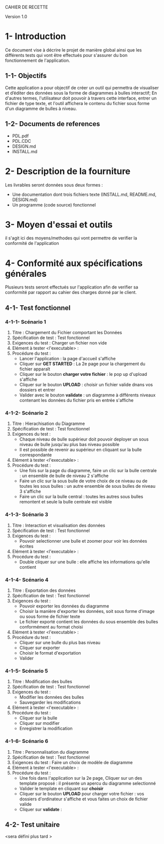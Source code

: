 CAHIER DE RECETTE

Version 1.0

# 1- Introduction
Ce document vise à décrire le projet de manière global ainsi que les différents 
tests qui vont être effectués pour s'assurer du bon fonctionnement de l'application.

## 1-1- Objectifs
Cette application a pour objectif de créer un outil qui permettra de visualiser et d’éditer des données sous la forme de diagrammes à bulles interactif; En d'autres termes, l'utilisateur doit pouvoir à travers cette interface, entrer un fichier de type texte, et l'outil affichera le contenu du fichier sous forme d'un diagramme de bulles à niveau. 

## 1-2- Documents de references

+ PDL.pdf
+ PDL.CDC
+ DESIGN.md
+ INSTALL.md

# 2- Description de la fourniture
Les livrables seront données sous deux formes :
- Une documentation dont trois fichiers texte (INSTALL.md, README.md, DESIGN.md)
- Un programme (code source) fonctionnel

# 3- Moyen d'essai et outils
il s'agit ici des moyens/methodes qui vont permettre de verifier la conformité de l'application <A revoir>

# 4- Conformité aux spécifications générales
Plusieurs tests seront effectués sur l'application afin de verifier sa conformité par rapport au cahier des charges donné par le client.

## 4-1- Test fonctionnel
### 4-1-1- Scénario 1

1. Titre : Chargement du Fichier comportant les Données
1. Spécification de test : Test fonctionnel
1. Exigences du test : Charger un fichier non vide
1. Elément à tester <l'executable> :
1. Procédure du test :
	- Lancer l'application : la page d'accueil s'affiche
	- Cliquer sur **GET STARTED** : La 2e page pour la chargement du fichier apparaît
	- Cliquer sur le bouton **charger votre fichier** : le pop up d'upload s'affiche
	- Cliquer sur le bouton **UPLOAD** : choisir un fichier valide dnans vos dossiers et entrer
	- Valider avec le bouton **validate** : un diagramme à différents niveaux contenant les données du fichier pris en entrée s'affiche  

### 4-1-2- Scénario 2

1. Titre : Hierachisation du Diagramme
1. Spécification de test : Test fonctionnel
1. Exigences du test :
	- Chaque niveau de bulle supérieur doit pouvoir deployer un sous niveau de bulle jusqu'au plus bas niveau possible
	- Il est possible de revenir au supérieur en cliquant sur la bulle correspondante
1. Elément à tester <l'executable> :
1. Procédure du test :
	- Une fois sur la page du diagramme, faire un clic sur la bulle centrale : un ensemble de bulle de niveau 2 s'affiche
	- Faire un clic sur la sous bulle de votre choix de ce niveau ou de toutes les sous bulles : un autre ensemble de sous bulles de niveau 3 s'affiche
	- Faire un clic sur la bulle central : toutes les autres sous bulles remontent et seule la bulle centrale est visible

### 4-1-3- Scénario 3

1. Titre : Interaction et visualisation des données
1. Spécification de test : Test fonctionnel
1. Exigences du test :
	- Pouvoir selectionner une bulle et zoomer pour voir les données écrites
1. Elément à tester <l'executable> :
1. Procédure du test :
	- Double cliquer sur une bulle : elle affiche les informations qu'elle contient

### 4-1-4- Scénario 4

1. Titre : Exportation des données
1. Spécification de test : Test fonctionnel
1. Exigences du test :
	- Pouvoir exporter les données du diagramme
	- Choisir la manière d'exporter les données, soit sous forme d'image ou sous forme de fichier texte
	- Le fichier exporté contient les données du sous ensemble des bulles conformément au format choisi
1. Elément à tester <l'executable> :
1. Procédure du test :
	- Cliquer sur une bulle du plus bas niveau
	- Cliquer sur exporter
	- Choisir le format d'exportation
	- Valider 

### 4-1-5- Scénario 5

1. Titre : Modification des bulles
1. Spécification de test : Test fonctionnel
1. Exigences du test : 
	- Modifier les données des bulles
	- Sauvegarder les modifications
1. Elément à tester <l'executable> :
1. Procédure du test :
	- Cliquer sur la bulle
	- Cliquer sur modifier
	- Enregistrer la modification

### 4-1-6- Scénario 6

1. Titre : Personnalisation du diagramme
1. Spécification de test : Test fonctionnel
1. Exigences du test : Faire un choix de modèle de diagramme
1. Elément à tester <l'executable> :
1. Procédure du test :
	- Une fois dans l'application sur la 2e page, Cliquer sur un des template proposé : il présente un apercu du diagramme selectionné
	- Valider le template en cliquant sur **choisir** 
	- Cliquer sur le bouton **UPLOAD** pour charger votre fichier : vos dossiers d'ordinateur s'affiche et vous faites un choix de fichier valide
	- Cliquer sur **validate** : 

## 4-2- Test unitaire
<sera défini plus tard >
